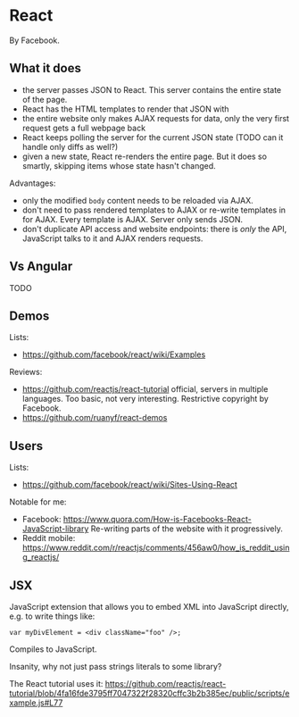 # React

By Facebook.

## What it does

- the server passes JSON to React. This server contains the entire state of the page.
- React has the HTML templates to render that JSON with
- the entire website only makes AJAX requests for data, only the very first request gets a full webpage back
- React keeps polling the server for the current JSON state (TODO can it handle only diffs as well?)
- given a new state, React re-renders the entire page. But it does so smartly, skipping items whose state hasn't changed.

Advantages:

- only the modified `body` content needs to be reloaded via AJAX.
- don't need to pass rendered templates to AJAX or re-write templates in for AJAX. Every template is AJAX. Server only sends JSON.
- don't duplicate API access and website endpoints: there is *only* the API, JavaScript talks to it and AJAX renders requests.

## Vs Angular

TODO

## Demos

Lists:

- <https://github.com/facebook/react/wiki/Examples>

Reviews:

- <https://github.com/reactjs/react-tutorial> official, servers in multiple languages. Too basic, not very interesting. Restrictive copyright by Facebook.
- <https://github.com/ruanyf/react-demos>

## Users

Lists:

- <https://github.com/facebook/react/wiki/Sites-Using-React>

Notable for me:

- Facebook: <https://www.quora.com/How-is-Facebooks-React-JavaScript-library> Re-writing parts of the website with it progressively.
- Reddit mobile: <https://www.reddit.com/r/reactjs/comments/456aw0/how_is_reddit_using_reactjs/>

## JSX

JavaScript extension that allows you to embed XML into JavaScript directly, e.g. to write things like:

    var myDivElement = <div className="foo" />;

Compiles to JavaScript.

Insanity, why not just pass strings literals to some library?

The React tutorial uses it: <https://github.com/reactjs/react-tutorial/blob/4fa16fde3795ff7047322f28320cffc3b2b385ec/public/scripts/example.js#L77>
